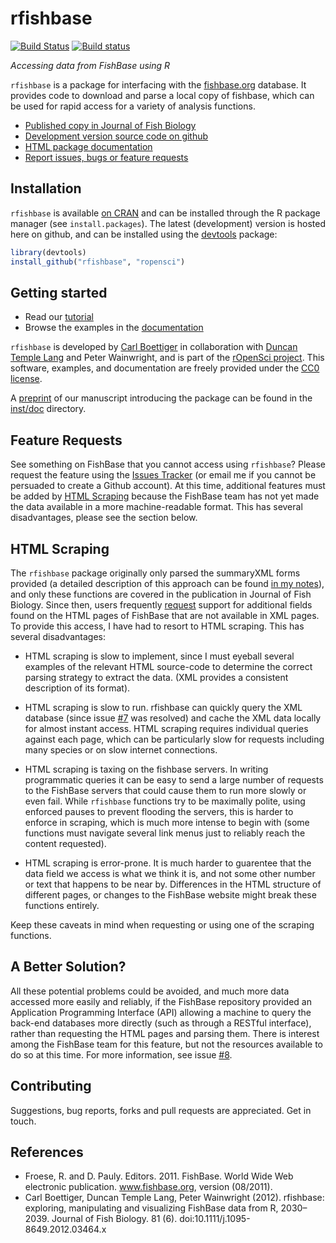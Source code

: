 rfishbase
=========

[![Build Status](https://travis-ci.org/ropensci/rfishbase.svg)](https://travis-ci.org/ropensci/rfishbase)
[![Build status](https://ci.appveyor.com/api/projects/status/0n372o1a97mn0p3v/branch/master)](https://ci.appveyor.com/project/sckott/rfishbase/branch/master)

 _Accessing data from FishBase using R_

`rfishbase` is a package for interfacing with the [fishbase.org](http://fishbase.org) database. It provides code to download and parse a local copy of fishbase, which can be used for rapid access for a variety of analysis functions.

- [Published copy in Journal of Fish Biology](http://dx.doi.org/10.1111/j.1095-8649.2012.03464.x)
- [Development version source code on github](https://github.com/ropensci/rfishbase)
- [HTML package documentation](http://ropensci.github.com/rfishbase/)
- [Report issues, bugs or feature requests](https://github.com/ropensci/rfishbase/issues)

Installation
------------

`rfishbase` is available [on CRAN](http://cran.r-project.org/web/packages/rfishbase/) and can be installed through the R package manager (see `install.packages`).  The latest (development) version is hosted here on github, and can be installed using the [devtools](https://github.com/hadley/devtools) package:

```r
library(devtools)
install_github("rfishbase", "ropensci")
```

Getting started
---------------

- Read our [tutorial](https://github.com/ropensci/rfishbase/blob/master/inst/doc/rfishbase/rfishbase_github.md)
- Browse the examples in the [documentation](http://ropensci.github.com/rfishbase/)


`rfishbase` is developed by [Carl Boettiger](https://github.com/cboettig) in collaboration with [Duncan Temple Lang](https://github.com/duncantl) and Peter Wainwright, and is part of the [rOpenSci project](http://github.com/ropensci).  This software, examples, and documentation are freely provided under the [CC0 license](http://creativecommons.org/publicdomain/zero/1.0/).

A [preprint](https://github.com/ropensci/rfishbase/blob/master/inst/doc/rfishbase/rfishbase_github.md) of our manuscript introducing the package can be found in the [inst/doc](https://github.com/ropensci/rfishbase/tree/master/inst/doc) directory.


Feature Requests
----------------

See something on FishBase that you cannot access using `rfishbase`?  Please request the feature using the [Issues Tracker](https://github.com/ropensci/rfishbase/issues) (or email me if you cannot be persuaded to create a Github account).  At this time, additional features must be added by [HTML Scraping]() because the FishBase team has not yet made the data available in a more machine-readable format.  This has several disadvantages, please see the section below.

HTML Scraping
-------------

The `rfishbase` package originally only parsed the summaryXML forms provided (a detailed description of this approach can be found [in my notes](http://carlboettiger.info/2011/08/26/fishbase-from-r-some-xml-parsing.html)), and only these functions are covered in the publication in Journal of Fish Biology.  Since then, users frequently [request](https://github.com/ropensci/rfishbase/issues) support for additional fields found on the HTML pages of FishBase that are not available in XML pages.  To provide this access, I have had to resort to HTML scraping.  This has several disadvantages:

- HTML scraping is slow to implement, since I must eyeball several examples of the relevant HTML source-code to determine the correct parsing strategy to extract the data.  (XML provides a consistent description of its format).

- HTML scraping is slow to run.  rfishbase can quickly query the XML database (since issue [#7](https://github.com/ropensci/rfishbase/issues/7) was resolved) and cache the XML data locally for almost instant access.  HTML scraping requires individual queries against each page, which can be particularly slow for requests including many species or on slow internet connections.


- HTML scraping is taxing on the fishbase servers.  In writing programmatic queries it can be easy to send a large number of requests to the FishBase servers that could cause them to run more slowly or even fail.  While `rfishbase` functions try to be maximally polite, using enforced pauses to prevent flooding the servers, this is harder to enforce in scraping, which is much more intense to begin with (some functions must navigate several link menus just to reliably reach the content requested).

- HTML scraping is error-prone.  It is much harder to guarentee that the data field we access is what we think it is, and not some other number or text that happens to be near by.  Differences in the HTML structure of different pages, or changes to the FishBase website might break these functions entirely.

Keep these caveats in mind when requesting or using one of the scraping functions.


A Better Solution?
-----------------

All these potential problems could be avoided, and much more data accessed more easily and reliably, if the FishBase repository provided an Application Programming Interface (API) allowing a machine to query the back-end databases more directly (such as through a RESTful interface), rather than requesting the HTML pages and parsing them.  There is interest among the FishBase team for this feature, but not the resources available to do so at this time.  For more information, see issue [#8](https://github.com/ropensci/rfishbase/issues/8).


Contributing
------------

Suggestions, bug reports, forks and pull requests are appreciated.  Get in touch.


References
----------

* Froese, R. and D. Pauly. Editors. 2011. FishBase. World Wide Web electronic publication. www.fishbase.org, version (08/2011).
* Carl Boettiger, Duncan Temple Lang, Peter Wainwright (2012). rfishbase: exploring, manipulating and visualizing FishBase data from R, 2030–2039. Journal of Fish Biology. 81 (6). doi:10.1111/j.1095-8649.2012.03464.x
